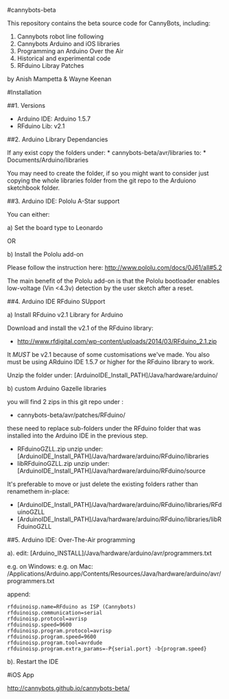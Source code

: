 #cannybots-beta

This repository contains the beta source code for CannyBots, including:

1. Cannybots robot line following
2. Cannybots Arduino and iOS libraries
3. Programming an Arduino Over the Air 
4. Historical and experimental code
5. RFduino Libray Patches

by
Anish Mampetta
&
Wayne Keenan


#Installation

##1. Versions

* Arduino IDE:  Arduino 1.5.7
* RFduino Lib:  v2.1


##2. Arduino Library Dependancies

If any exist copy the folders under: 
	* cannybots-beta/avr/libraries
to: 
	* Documents/Arduino/libraries

You may need to create the folder, if so you might want to consider just copying the whole libraries folder from the git repo to the Arduiono sketchbook folder.


##3. Arduino IDE:  Pololu A-Star support

You can either:

a) Set the board type to Leonardo 

OR

b) Install the Pololu add-on

Please follow the instruction here: http://www.pololu.com/docs/0J61/all#5.2 

The main benefit of the Pololu add-on is that the Pololu bootloader enables low-voltage (Vin <4.3v) detection by the user sketch after a reset.




##4. Arduino IDE RFduino SUpport

a) Install RFduino v2.1 Library for Arduino

Download and install the v2.1 of the RFduino library:  

* http://www.rfdigital.com/wp-content/uploads/2014/03/RFduino_2.1.zip

It *MUST* be  v2.1 because of some customisations we've made. 
You also must be using ARduino IDE 1.5.7 or higher for the RFduino library to work.

Unzip the folder under:  [ArduinoIDE_Install_PATH]/Java/hardware/arduino/


b) custom Arduino Gazelle libraries

you will find 2 zips in this git repo under :  

* cannybots-beta/avr/patches/RFduino/

these need to replace sub-folders under the RFduino folder that was installed into the Arduino IDE in the previous step.

* RFduinoGZLL.zip			unzip under:  	[ArduinoIDE_Install_PATH]/Java/hardware/arduino/RFduino/libraries
* libRFduinoGZLL.zip		unzip under:	[ArduinoIDE_Install_PATH]/Java/hardware/arduino/RFduino/source

It's preferable to move or just delete the existing folders rather than renamethem in-place:

* [ArduinoIDE_Install_PATH]/Java/hardware/arduino/RFduino/libraries/RFduinoGZLL
* [ArduinoIDE_Install_PATH]/Java/hardware/arduino/RFduino/libraries/libRFduinoGZLL



##5. Arduino IDE: Over-The-Air programming

a).  edit: [Arduino_INSTALL]/Java/hardware/arduino/avr/programmers.txt

e.g. on Windows:
e.g. on Mac: 		/Applications/Arduino.app/Contents/Resources/Java/hardware/arduino/avr/programmers.txt

append:

```
rfduinoisp.name=RFduino as ISP (Cannybots)
rfduinoisp.communication=serial
rfduinoisp.protocol=avrisp
rfduinoisp.speed=9600
rfduinoisp.program.protocol=avrisp
rfduinoisp.program.speed=9600
rfduinoisp.program.tool=avrdude
rfduinoisp.program.extra_params=-P{serial.port} -b{program.speed}
```

b). Restart the IDE



#iOS App

http://cannybots.github.io/cannybots-beta/


